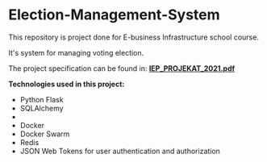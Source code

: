 # Election-Management-System

This repository is project done for E-business Infrastructure school course.

It's system for managing voting election. 

The project specification can be found in: <b><a href="https://github.com/VukBakic/Election-Management-System/blob/main/IEP_PROJEKAT_2021.pdf">IEP_PROJEKAT_2021.pdf</a></b>

<b>Technologies used in this project:</b>
<ul>
  <li>Python Flask</li>
  <li>SQLAlchemy<li>
  <li>Docker</li>
  <li>Docker Swarm</li>
  <li>Redis</li>
  <li>JSON Web Tokens for user authentication and authorization</li>
</ul>
